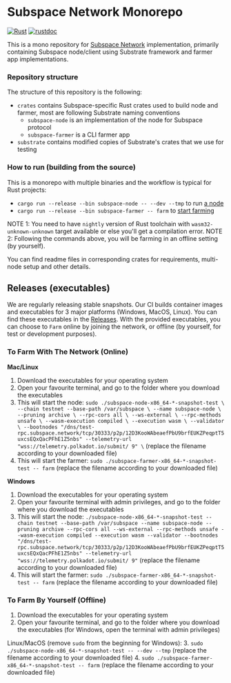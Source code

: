 # Subspace Network Monorepo

[![Rust](https://github.com/subspace/subspace/actions/workflows/rust.yaml/badge.svg)](https://github.com/subspace/subspace/actions/workflows/rust.yaml)
[![rustdoc](https://github.com/subspace/subspace/actions/workflows/rustdoc.yml/badge.svg)](https://subspace.github.io/subspace)

This is a mono repository for [Subspace Network](https://www.subspace.network/) implementation, primarily containing
Subspace node/client using Substrate framework and farmer app implementations.

### Repository structure

The structure of this repository is the following:

- `crates` contains Subspace-specific Rust crates used to build node and farmer, most are following Substrate naming conventions
  - `subspace-node` is an implementation of the node for Subspace protocol
  - `subspace-farmer` is a CLI farmer app
- `substrate` contains modified copies of Substrate's crates that we use for testing

### How to run (building from the source)

This is a monorepo with multiple binaries and the workflow is typical for Rust projects:

- `cargo run --release --bin subspace-node -- --dev --tmp` to run [a node](crates/subspace-node)
- `cargo run --release --bin subspace-farmer -- farm` to [start farming](crates/subspace-farmer#start-the-farmer)

NOTE 1: You need to have `nightly` version of Rust toolchain with `wasm32-unknown-unknown` target available or else you'll get a compilation error.
NOTE 2: Following the commands above, you will be farming in an offline setting (by yourself).

You can find readme files in corresponding crates for requirements, multi-node setup and other details.


## Releases (executables)

We are regularly releasing stable snapshots. Our CI builds container images and executables for 3 major platforms (Windows, MacOS, Linux). 
You can find these executables in the [Releases](https://github.com/subspace/subspace/releases).
With the provided executables, you can choose to `Farm` online by joining the network, or offline (by yourself, for test or development purposes).

### To Farm With The Network (Online)

**Mac/Linux**

1. Download the executables for your operating system
2. Open your favourite terminal, and go to the folder where you download the executables
3. This will start the node: `sudo ./subspace-node-x86_64-*-snapshot-test \
   --chain testnet
   --base-path /var/subspace \
   --name subspace-node \
   --pruning archive \
   --rpc-cors all \
   --ws-external \
   --rpc-methods unsafe \
   --wasm-execution compiled \
   --execution wasm \
   --validator \
   --bootnodes "/dns/test-rpc.subspace.network/tcp/30333/p2p/12D3KooWAbeaefPbU9brfEUKZPeqptT5uxcsEQxQacPFhE1Z5nbs"
   --telemetry-url "wss://telemetry.polkadot.io/submit/ 9" \` (replace the filename according to your downloaded file)
4. This will start the farmer: `sudo ./subspace-farmer-x86_64-*-snapshot-test -- farm` (replace the filename according to your downloaded file)

**Windows**

1. Download the executables for your operating system
2. Open your favourite terminal with admin privileges, and go to the folder where you download the executables
3. This will start the node: `./subspace-node-x86_64-*-snapshot-test --chain testnet --base-path /var/subspace --name subspace-node --pruning archive --rpc-cors all --ws-external --rpc-methods unsafe --wasm-execution compiled --execution wasm --validator --bootnodes "/dns/test-rpc.subspace.network/tcp/30333/p2p/12D3KooWAbeaefPbU9brfEUKZPeqptT5uxcsEQxQacPFhE1Z5nbs" --telemetry-url "wss://telemetry.polkadot.io/submit/ 9"` (replace the filename according to your downloaded file)
4. This will start the farmer: `sudo ./subspace-farmer-x86_64-*-snapshot-test -- farm` (replace the filename according to your downloaded file)

### To Farm By Yourself (Offline)
1. Download the executables for your operating system
2. Open your favourite terminal, and go to the folder where you download the executables (for Windows, open the terminal with admin privileges)

Linux/MacOS (remove `sudo` from the beginning for Windows):
3. `sudo ./subspace-node-x86_64-*-snapshot-test -- --dev --tmp` (replace the filename according to your downloaded file)
4. `sudo ./subspace-farmer-x86_64-*-snapshot-test -- farm` (replace the filename according to your downloaded file)
